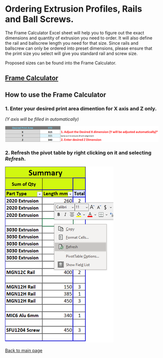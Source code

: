 # Ordering Extrusion Profiles, Rails and Ball Screws.

The Frame Calculator Excel sheet will help you to figure out the exact dimensions and quantity of extrusion you need to order.
It will also define the rail and ballscrew length you need for that size.
Since rails and ballscrew can only be ordered into preset dimensions, please ensure that the print size you select will give you standard rail and screw size.

Proposed sizes can be found into the Frame Calculator.
## [Frame Calculator](/FrameCalculator.xlsx)

## How to use the Frame Calculator
### 1. Enter your desired print area dimention for **X axis and Z only**. 
*(Y axis will be filled in automatically)*

![alt text](/images/framecalc1.png)

### 2. Refresh the pivot table by right clicking on it and selecting *Refresh*.

![alt text](/images/framecalc2.png)




[Back to main page](/README.md)
